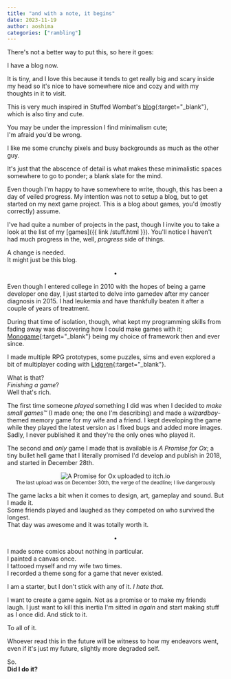 ```yaml
---
title: "and with a note, it begins"
date: 2023-11-19
author: aoshima
categories: ["rambling"]
---
```


There's not a better way to put this, so here it goes:

I have a blog now.

It is tiny, and I love this because it tends to get really big and scary inside my head so it's nice to have somewhere nice and cozy and with my thoughts in it to visit.

This is very much inspired in Stuffed Wombat's [blog](http://stuffedwomb.at){:target="_blank"}, which is also tiny and cute.

You may be under the impression I find minimalism cute;  
I'm afraid you'd be wrong.

I like me some crunchy pixels and busy backgrounds as much as the other guy.

It's just that the abscence of detail is what makes these minimalistic spaces somewhere to go to ponder; a blank slate for the mind.

Even though I'm happy to have somewhere to write, though, this has been a day of veiled progress. My intention was not to setup a blog, but to get started on my next game project. This is a blog about games, you'd (mostly correctly) assume.

I've had quite a number of projects in the past, though I invite you to take a look at the list of my [games]({{ link /stuff.html }}). You'll notice I haven't had much progress in the, well, _progress_ side of things.

A change is needed.  
It might just be this blog.

<p style="text-align: center;">•</p>

Even though I entered college in 2010 with the hopes of being a game developer one day, I just started to delve into gamedev after my cancer diagnosis in 2015. I had leukemia and have thankfully beaten it after a couple of years of treatment.

During that time of isolation, though, what kept my programming skills from fading away was discovering how I could make games with it; [Monogame](https://monogame.net/){:target="_blank"} being my choice of framework then and ever since.

I made multiple RPG prototypes, some puzzles, sims and even explored a bit of multiplayer coding with [Lidgren](https://github.com/lidgren/lidgren-network-gen3){:target="_blank"}.  

What is that?  
_Finishing a game_?  
Well that's rich.

The first time someone _played_ something I did was when I decided to _make small games™_ (I made one; the one I'm describing) and made a _wizardboy_-themed memory game for my wife and a friend. I kept developing the game while they played the latest version as I fixed bugs and added more images.  
Sadly, I never published it and they're the only ones who played it.

The second and _only_ game I made that is available is _A Promise for Ox_; a tiny bullet hell game that I literally promised I'd develop and publish in 2018, and started in December 28th.

<p style="text-align: center;">
<img src="{{ site.baseurl }}/assets/images/2023-11-19-it-begins/apromiseforox.png" alt="A Promise for Ox uploaded to itch.io" />
<br/>
<sub>The last upload was on December 30th, the verge of the deadline; I live dangerously</sub>
</p>

The game lacks a bit when it comes to design, art, gameplay and sound. But I made it.  
Some friends played and laughed as they competed on who survived the longest.  
That day was awesome and it was totally worth it.

<p style="text-align: center;">•</p>

I made some comics about nothing in particular.  
I painted a canvas once.  
I tattooed myself and my wife two times.  
I recorded a theme song for a game that never existed.

I am a starter, but I don't stick with any of it. _I hate that_.

I want to create a game again. Not as a promise or to make my friends laugh. I just want to kill this inertia I'm sitted in _again_ and start making stuff as I once did. And stick to it.

To all of it.

Whoever read this in the future will be witness to how my endeavors went, even if it's just my future, slightly more degraded self.

So.  
__Did I do it?__